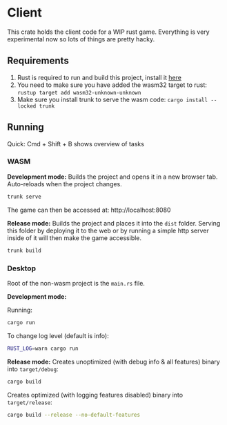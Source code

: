 # Client

This crate holds the client code for a WIP rust game. Everything is very experimental now so lots of things are pretty hacky.

## Requirements

1. Rust is required to run and build this project, install it [here](https://www.rust-lang.org/tools/install)
2. You need to make sure you have added the wasm32 target to rust: `rustup target add wasm32-unknown-unknown`
3. Make sure you install trunk to serve the wasm code: `cargo install --locked trunk`

## Running

Quick: Cmd + Shift + B shows overview of tasks

### WASM

**Development mode:** Builds the project and opens it in a new browser tab. Auto-reloads when the project changes.
```sh
trunk serve
```

The game can then be accessed at: http://localhost:8080

**Release mode:** Builds the project and places it into the `dist` folder. Serving this folder by deploying it to the web or by running a simple http server inside of it will then make the game accessible.
```sh
trunk build
```

### Desktop

Root of the non-wasm project is the `main.rs` file.

**Development mode:**

Running:
```sh
cargo run
```

To change log level (default is info):
```sh
RUST_LOG=warn cargo run
```

**Release mode:**
Creates unoptimized (with debug info & all features) binary into `target/debug`:
```sh
cargo build
```

Creates optimized (with logging features disabled) binary into `target/release`:
```sh
cargo build --release --no-default-features
```
